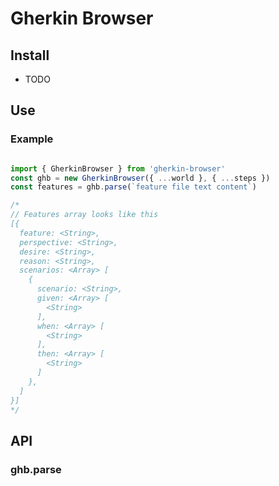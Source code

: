 # Gherkin Browser

## Install
* TODO

## Use

### Example

```js

import { GherkinBrowser } from 'gherkin-browser'
const ghb = new GherkinBrowser({ ...world }, { ...steps })
const features = ghb.parse(`feature file text content`)

/*
// Features array looks like this
[{
  feature: <String>,
  perspective: <String>,
  desire: <String>,
  reason: <String>,
  scenarios: <Array> [
    {
      scenario: <String>,
      given: <Array> [
        <String>
      ],
      when: <Array> [
        <String>
      ],
      then: <Array> [
        <String>
      ]
    },
  ]
}]
*/

```


## API

### ghb.parse


